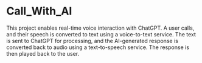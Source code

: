 # Call_With_AI
This project enables real-time voice interaction with ChatGPT. A user calls, and their speech is converted to text using a voice-to-text service. The text is sent to ChatGPT for processing, and the AI-generated response is converted back to audio using a text-to-speech service. The response is then played back to the user.
